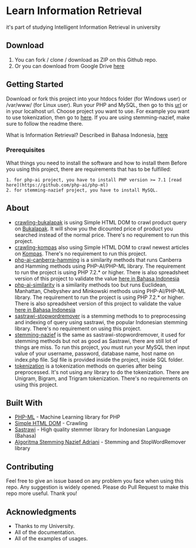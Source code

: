 
# Learn Information Retrieval

it's part of studying Intelligent Information Retrieval in university

## Download

1. You can fork / clone / download as ZIP on this Github repo.
2. Or you can download from Google Drive [here](https://drive.google.com/file/d/1-EYkDzXRp9qz3ucM6DZZ6oCMP1_-UlmZ/view?usp=sharing)

## Getting Started

Download or fork this project into your htdocs folder (for Windows user) or /var/www/ (for Linux user).
Run your PHP and MySQL, then go to this [url](http://localhost/learn-information-retrieval/) or in your localhost url. Choose project you want to use. For example you want to use tokenization, then go to [here](http://localhost/learn-information-retrieval/tokenization). If you are using stemming-nazief, make sure to follow the readme there.

What is Information Retrieval? Described in Bahasa Indonesia, [here](https://docs.google.com/document/d/1Dte-Tahrr1pswB-Co10RppwzfcDD4a1kqRZRzNiZJQo/edit?usp=sharing)


### Prerequisites

What things you need to install the software and how to install them
Before you using this project, there are requirements that has to be fulfilled: 
```
1. for php-ai project, you have to install PHP version >= 7.1 [read here](https://github.com/php-ai/php-ml)
2. for stemming-nazief project, you have to install MySQL.
```

## About

* [crawling-bukalapak](https://github.com/ridhof/learn-information-retrieval/tree/master/crawling-bukalapak) is using Simple HTML DOM to crawl product query on [Bukalapak](https://www.bukalapak.com/). It will show you the dicounted price of product you searched instead of the normal price. There's no requirement to run this project.
* [crawling-kompas](https://github.com/ridhof/learn-information-retrieval/tree/master/crawling-kompas) also using Simple HTML DOM to crawl newest articles on [Kompas](https://www.kompas.com/). There's no requirement to run this project.
* [php-ai-canberra-hamming](https://github.com/ridhof/learn-information-retrieval/tree/master/php-ai-canberra-hamming) is a similarity methods that runs Canberra and Hamming methods using PHP-AI/PHP-ML library. The requirement to run the project is using PHP 7.2.* or higher. There is also spreadsheet version of this project to validate the value [here in Bahasa Indonesia](https://docs.google.com/spreadsheets/d/1ThD8XPIvNAlxnvZLNHKBVt8jgY5gpsfc_-1xQU5AHiI/edit?usp=sharing)
* [php-ai-similarity](https://github.com/ridhof/learn-information-retrieval/tree/master/php-ai-similarity) is a similarity methods too but runs Euclidean, Manhattan, Chebyshev and Minkowski methods using PHP-AI/PHP-ML library. The requirement to run the project is using PHP 7.2.* or higher. There is also spreadsheet version of this project to validate the value [here in Bahasa Indonesia](https://docs.google.com/spreadsheets/d/1ThD8XPIvNAlxnvZLNHKBVt8jgY5gpsfc_-1xQU5AHiI/edit?usp=sharing)
* [sastrawi-stopwordremover](https://github.com/ridhof/learn-information-retrieval/tree/master/sastrawi-stopwordremover) is a stemming methods to to preprocessing and indexing of query using sastrawi, the popular Indonesian stemming library. There's no requirement on using this project.
* [stemming-nazief](https://github.com/ridhof/learn-information-retrieval/tree/master/stemming-nazief) is the same as sastrawi-stopwordremover, it used for stemming methods but not as good as Sastrawi, there are still lot of things are miss. To run this project, you must run your MySQL then input value of your username, password, database name, host name on index.php file. Sql file is provided inside the project, inside SQL folder.
* [tokenization](https://github.com/ridhof/learn-information-retrieval/tree/master/tokenization) is a tokenization methods on queries after being preprocessed. It's not using any library to do the tokenization. There are Unigram, Bigram, and Trigram tokenization. There's no requirements on using this project. 

## Built With

* [PHP-ML](https://github.com/php-ai/php-ml) - Machine Learning library for PHP
* [Simple HTML DOM](http://simplehtmldom.sourceforge.net/) - Crawling
* [Sastrawi](https://github.com/sastrawi/sastrawi) - High quality stemmer library for Indonesian Language (Bahasa)
* [Algoritma Stemming Nazief Adriani](https://github.com/ilhamdp10/algoritma-stemming-nazief-adriani) - Stemming and StopWordRemover library

## Contributing

Feel free to give an issue based on any problem you face when using this repo. Any suggestion is widely opened. Please do Pull Request to make this repo more useful. Thank you!

## Acknowledgments

* Thanks to my University.
* All of the documentation.
* All of the examples of usages.
